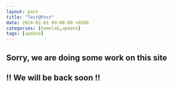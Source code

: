 ```yaml
---
layout: post
title: "Test@Post"
date: 2024-02-01 09:00:00 +0200
categories: [homelab,update]
tags: [update]
---
```


## Sorry, we are doing some work on this site
## !! We will be back soon !!

